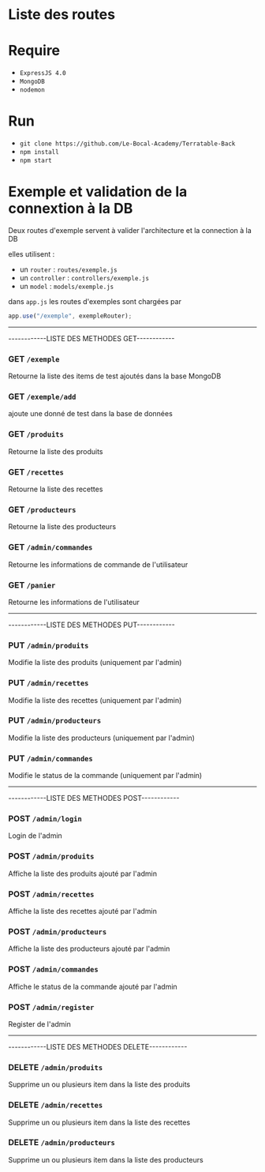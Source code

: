 # Liste des routes


# Require

- `ExpressJS 4.0`
- `MongoDB`
- `nodemon`

# Run

- `git clone https://github.com/Le-Bocal-Academy/Terratable-Back`
- `npm install`
- `npm start`

# Exemple et validation de la connextion à la DB

Deux routes d'exemple servent à valider l'architecture et la connection à la DB

elles utilisent :

- un `router` : `routes/exemple.js`
- un `controller` : `controllers/exemple.js`
- un `model` : `models/exemple.js`

dans `app.js` les routes d'exemples sont chargées par

```js
app.use("/exemple", exempleRouter);
```

---

------------LISTE DES METHODES GET------------

### GET `/exemple`

Retourne la liste des items de test ajoutés dans la base MongoDB

### GET `/exemple/add`

ajoute une donné de test dans la base de données

### GET `/produits`

Retourne la liste des produits

### GET `/recettes`

Retourne la liste des recettes

### GET `/producteurs`

Retourne la liste des producteurs

### GET `/admin/commandes`

Retourne les informations de commande de l'utilisateur

### GET `/panier`

Retourne les informations de l'utilisateur

---

------------LISTE DES METHODES PUT------------

### PUT `/admin/produits`

Modifie la liste des produits (uniquement par l'admin)

### PUT `/admin/recettes`

Modifie la liste des recettes (uniquement par l'admin)

### PUT `/admin/producteurs`

Modifie la liste des producteurs (uniquement par l'admin)

### PUT `/admin/commandes`

Modifie le status de la commande (uniquement par l'admin)

---

------------LISTE DES METHODES POST------------

### POST `/admin/login`

Login de l'admin

### POST `/admin/produits`

Affiche la liste des produits ajouté par l'admin

### POST `/admin/recettes`

Affiche la liste des recettes ajouté par l'admin

### POST `/admin/producteurs`

Affiche la liste des producteurs ajouté par l'admin

### POST `/admin/commandes`

Affiche le status de la commande ajouté par l'admin

### POST `/admin/register`

Register de l'admin

---

------------LISTE DES METHODES DELETE------------

### DELETE `/admin/produits`

Supprime un ou plusieurs item dans la liste des produits

### DELETE `/admin/recettes`

Supprime un ou plusieurs item dans la liste des recettes

### DELETE `/admin/producteurs`

Supprime un ou plusieurs item dans la liste des producteurs
